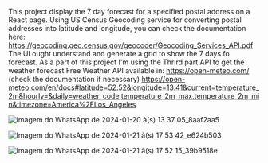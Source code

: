 This project display the 7 day forecast for a specified postal address on a React page. Using US Census Geocoding service for converting postal addresses into latitude and longitude, you can check the documentation here:
<https://geocoding.geo.census.gov/geocoder/Geocoding_Services_API.pdf>
The UI ought understand and generate a grid to show the 7 days fo forecast.
As a part of this project I'm using the Thrird part API to get the weather forecast 
Free Weather API available in: https://open-meteo.com/ (check the documentation if necessary)
https://open-meteo.com/en/docs#latitude=52.52&longitude=13.41&current=temperature_2m&hourly=&daily=weather_code,temperature_2m_max,temperature_2m_min&timezone=America%2FLos_Angeles

![Imagem do WhatsApp de 2024-01-20 à(s) 13 37 05_8aaf2aa5](https://github.com/LucasJuan/WeatherForecast/assets/60763284/a531ce30-dc76-4123-8f29-0fbce5d33343)

![Imagem do WhatsApp de 2024-01-21 à(s) 17 53 42_e624b503](https://github.com/LucasJuan/WeatherForecast/assets/60763284/e6d179f1-92b9-494b-9a6b-7594af703fb8)

![Imagem do WhatsApp de 2024-01-21 à(s) 17 52 15_39b9518e](https://github.com/LucasJuan/WeatherForecast/assets/60763284/4ca619f5-2223-4521-b819-26b31bd6b707)
